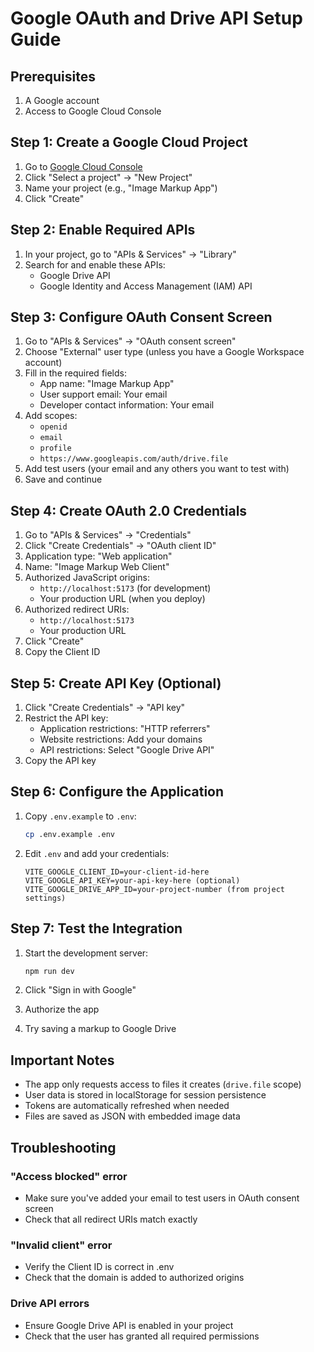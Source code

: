 # Google OAuth and Drive API Setup Guide

## Prerequisites

1. A Google account
2. Access to Google Cloud Console

## Step 1: Create a Google Cloud Project

1. Go to [Google Cloud Console](https://console.cloud.google.com/)
2. Click "Select a project" → "New Project"
3. Name your project (e.g., "Image Markup App")
4. Click "Create"

## Step 2: Enable Required APIs

1. In your project, go to "APIs & Services" → "Library"
2. Search for and enable these APIs:
   - Google Drive API
   - Google Identity and Access Management (IAM) API

## Step 3: Configure OAuth Consent Screen

1. Go to "APIs & Services" → "OAuth consent screen"
2. Choose "External" user type (unless you have a Google Workspace account)
3. Fill in the required fields:
   - App name: "Image Markup App"
   - User support email: Your email
   - Developer contact information: Your email
4. Add scopes:
   - `openid`
   - `email`
   - `profile`
   - `https://www.googleapis.com/auth/drive.file`
5. Add test users (your email and any others you want to test with)
6. Save and continue

## Step 4: Create OAuth 2.0 Credentials

1. Go to "APIs & Services" → "Credentials"
2. Click "Create Credentials" → "OAuth client ID"
3. Application type: "Web application"
4. Name: "Image Markup Web Client"
5. Authorized JavaScript origins:
   - `http://localhost:5173` (for development)
   - Your production URL (when you deploy)
6. Authorized redirect URIs:
   - `http://localhost:5173`
   - Your production URL
7. Click "Create"
8. Copy the Client ID

## Step 5: Create API Key (Optional)

1. Click "Create Credentials" → "API key"
2. Restrict the API key:
   - Application restrictions: "HTTP referrers"
   - Website restrictions: Add your domains
   - API restrictions: Select "Google Drive API"
3. Copy the API key

## Step 6: Configure the Application

1. Copy `.env.example` to `.env`:
   ```bash
   cp .env.example .env
   ```

2. Edit `.env` and add your credentials:
   ```
   VITE_GOOGLE_CLIENT_ID=your-client-id-here
   VITE_GOOGLE_API_KEY=your-api-key-here (optional)
   VITE_GOOGLE_DRIVE_APP_ID=your-project-number (from project settings)
   ```

## Step 7: Test the Integration

1. Start the development server:
   ```bash
   npm run dev
   ```

2. Click "Sign in with Google"
3. Authorize the app
4. Try saving a markup to Google Drive

## Important Notes

- The app only requests access to files it creates (`drive.file` scope)
- User data is stored in localStorage for session persistence
- Tokens are automatically refreshed when needed
- Files are saved as JSON with embedded image data

## Troubleshooting

### "Access blocked" error
- Make sure you've added your email to test users in OAuth consent screen
- Check that all redirect URIs match exactly

### "Invalid client" error
- Verify the Client ID is correct in .env
- Check that the domain is added to authorized origins

### Drive API errors
- Ensure Google Drive API is enabled in your project
- Check that the user has granted all required permissions